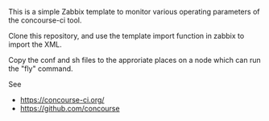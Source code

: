 

This is a simple Zabbix template to monitor various operating parameters of the concourse-ci tool.

Clone this repository, and use the template import function in zabbix to import the XML.

Copy the conf and sh files to the approriate places on a node which can run the "fly" command.

See
* https://concourse-ci.org/
* https://github.com/concourse

